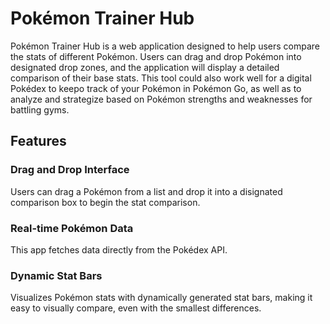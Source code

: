 # Pokémon Trainer Hub  
Pokémon Trainer Hub is a web application designed to help users compare the stats of different Pokémon. Users can drag and drop Pokémon into designated drop zones, and the application will display a detailed comparison of their base stats. This tool could also work well for a digital Pokédex to keepo track of your Pokémon in Pokémon Go, as well as to analyze and strategize based on Pokémon strengths and weaknesses for battling gyms.

## Features  
### Drag and Drop Interface  
Users can drag a Pokémon from a list and drop it into a disignated comparison box to begin the stat comparison.
### Real-time Pokémon Data
This app fetches data directly from the Pokédex API.
### Dynamic Stat Bars
Visualizes Pokémon stats with dynamically generated stat bars, making it easy to visually compare, even with the smallest differences.



